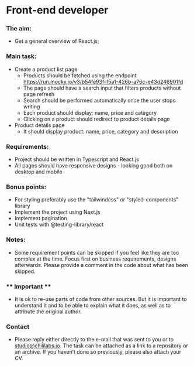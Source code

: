 # Front-end developer

### The aim:
- Get a general overview of React.js;

### Main task:
- Create a product list page
    - Products should be fetched using the endpoint https://run.mocky.io/v3/b54fe93f-f5a1-426b-a76c-e43d246901fd
    - The page should have a search input that filters products without page refresh
    - Search should be performed automatically once the user stops writing
    - Each product should display: name, price and category
    - Clicking on a product should redirect to product details page
- Product details page
    - It should display product: name, price, category and description

### Requirements:
- Project should be written in Typescript and React.js
- All pages should have responsive designs - looking good both on desktop and mobile

### Bonus points:
- For styling preferably use the "tailwindcss" or "styled-components" library
- Implement the project using Next.js
- Implement pagination
- Unit tests with @testing-library/react

### Notes:
- Some requirement points can be skipped if you feel like they are too complex at the time. Focus first on business requirements, designs afterwards. Please provide a comment in the code about what has been skipped.

### ** Important **
- It is ok to re-use parts of code from other sources. But it is important to understand it and to be able to explain what it does, as well as to attribute the original author.

### Contact
- Please reply either directly to the e-mail that was sent to you or to studio@chililabs.io. The task can be attached as a link to a repository or an archive. If you haven’t done so previously, please also attach your CV.